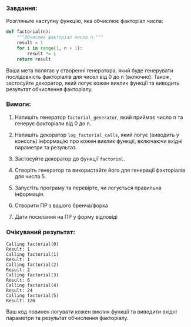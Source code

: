 ### Завдання:

Розгляньте наступну функцію, яка обчислює факторіал числа:

```python
def factorial(n):
    """Обчислює факторіал числа n."""
    result = 1
    for i in range(1, n + 1):
        result *= i
    return result
```

Ваша мета полягає у створенні генератора, який буде генерувати послідовність факторіалів для чисел від 0 до n (включно). Також, застосуйте декоратор, який логує кожен виклик функції та виводить результат обчислення факторіалу.

### Вимоги:

1. Напишіть генератор `factorial_generator`, який приймає число n та генерує факторіали від 0 до n.

2. Напишіть декоратор `log_factorial_calls`, який логує (виводить у консоль) інформацію про кожен виклик функції, включаючи вхідні параметри та результат.

3. Застосуйте декоратор до функції `factorial`.

4. Створіть генератор та використайте його для генерації факторіалів для числа 5.

5. Запустіть програму та перевірте, чи логується правильна інформація.

6. Створити ПР з вашого бренча/форка

7. Дати посилання на ПР у форму відповіді

### Очікуваний результат:

```
Calling factorial(0)
Result: 1
Calling factorial(1)
Result: 1
Calling factorial(2)
Result: 2
Calling factorial(3)
Result: 6
Calling factorial(4)
Result: 24
Calling factorial(5)
Result: 120
```

Ваш код повинен логувати кожен виклик функції та виводити вхідні параметри та результат обчислення факторіалу.